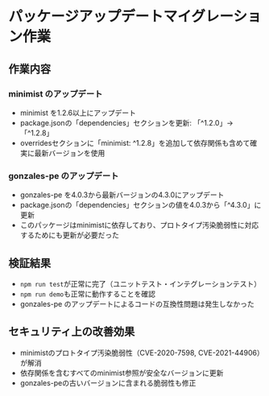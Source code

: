 # パッケージアップデートマイグレーション作業

## 作業内容

### minimist のアップデート
- minimist を1.2.6以上にアップデート
- package.jsonの「dependencies」セクションを更新: 「^1.2.0」→「^1.2.8」
- overridesセクションに「minimist: ^1.2.8」を追加して依存関係も含めて確実に最新バージョンを使用

### gonzales-pe のアップデート
- gonzales-pe を4.0.3から最新バージョンの4.3.0にアップデート
- package.jsonの「dependencies」セクションの値を4.0.3から「^4.3.0」に更新
- このパッケージはminimistに依存しており、プロトタイプ汚染脆弱性に対応するためにも更新が必要だった

## 検証結果

- `npm run test`が正常に完了（ユニットテスト・インテグレーションテスト）
- `npm run demo`も正常に動作することを確認
- gonzales-pe のアップデートによるコードの互換性問題は発生しなかった

## セキュリティ上の改善効果

- minimistのプロトタイプ汚染脆弱性（CVE-2020-7598, CVE-2021-44906）が解消
- 依存関係を含むすべてのminimist参照が安全なバージョンに更新
- gonzales-peの古いバージョンに含まれる脆弱性も修正
